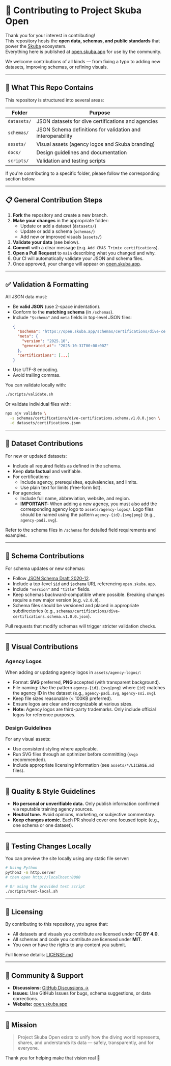 # 🤝 Contributing to Project Skuba Open

Thank you for your interest in contributing!  
This repository hosts the **open data, schemas, and public standards** that power the [Skuba](https://skuba.app) ecosystem.  
Everything here is published at [open.skuba.app](https://open.skuba.app) for use by the community.

We welcome contributions of all kinds — from fixing a typo to adding new datasets, improving schemas, or refining visuals.

---

## 🧭 What This Repo Contains

This repository is structured into several areas:

| Folder      | Purpose                                                     |
| ----------- | ----------------------------------------------------------- |
| `datasets/` | JSON datasets for dive certifications and agencies          |
| `schemas/`  | JSON Schema definitions for validation and interoperability |
| `assets/`   | Visual assets (agency logos and Skuba branding)             |
| `docs/`     | Design guidelines and documentation                         |
| `scripts/`  | Validation and testing scripts                              |

If you're contributing to a specific folder, please follow the corresponding section below.

---

## 📋 General Contribution Steps

1. **Fork** the repository and create a new branch.
2. **Make your changes** in the appropriate folder:
   - Update or add a dataset (`datasets/`)
   - Update or add a schema (`schemas/`)
   - Add new or improved visuals (`assets/`)
3. **Validate your data** (see below).
4. **Commit** with a clear message (e.g. `Add CMAS Trimix certifications`).
5. **Open a Pull Request** to `main` describing what you changed and why.
6. Our CI will automatically validate your JSON and schema files.
7. Once approved, your change will appear on [open.skuba.app](https://open.skuba.app).

---

## ✅ Validation & Formatting

All JSON data must:

- Be **valid JSON** (use 2-space indentation).
- Conform to the **matching schema** (in `/schemas`).
- Include `"$schema"` and `meta` fields in top-level JSON files:
  ```json
  {
    "$schema": "https://open.skuba.app/schemas/certifications/dive-certifications.schema.v1.0.0.json",
    "meta": {
      "version": "2025.10",
      "generated_at": "2025-10-31T00:00:00Z"
    },
    "certifications": [...]
  }
  ```

* Use UTF-8 encoding.
* Avoid trailing commas.

You can validate locally with:

```bash
./scripts/validate.sh
```

Or validate individual files with:

```bash
npx ajv validate \
  -s schemas/certifications/dive-certifications.schema.v1.0.0.json \
  -d datasets/certifications.json
```

---

## 🧩 Dataset Contributions

For new or updated datasets:

- Include all required fields as defined in the schema.
- Keep **data factual** and verifiable.
- For certifications:
  - Include agency, prerequisites, equivalencies, and limits.
  - Use plain text for limits (free-form list).
- For agencies:
  - Include full name, abbreviation, website, and region.
  - **IMPORTANT:** When adding a new agency, you must also add the corresponding agency logo to `assets/agency-logos/`. Logo files should be named using the pattern `agency-{id}.{svg|png}` (e.g., `agency-padi.svg`).

Refer to the schema files in `/schemas` for detailed field requirements and examples.

---

## 🧱 Schema Contributions

For schema updates or new schemas:

- Follow [JSON Schema Draft 2020-12](https://json-schema.org/draft/2020-12/schema).
- Include a top-level `$id` and `$schema` URL referencing `open.skuba.app`.
- Include `"version"` and `"title"` fields.
- Keep schemas backward-compatible where possible.
  Breaking changes require a new major version (e.g. `v2.0.0`).
- Schema files should be versioned and placed in appropriate subdirectories (e.g., `schemas/certifications/dive-certifications.schema.v1.0.0.json`).

Pull requests that modify schemas will trigger stricter validation checks.

---

## 🎨 Visual Contributions

### Agency Logos

When adding or updating agency logos in `assets/agency-logos/`:

- Format: **SVG** preferred, **PNG** accepted (with transparent background).
- File naming: Use the pattern `agency-{id}.{svg|png}` where `{id}` matches the agency ID in the dataset (e.g., `agency-padi.svg`, `agency-ssi.svg`).
- Keep file sizes reasonable (< 100KB preferred).
- Ensure logos are clear and recognizable at various sizes.
- **Note:** Agency logos are third-party trademarks. Only include official logos for reference purposes.

### Design Guidelines

For any visual assets:

- Use consistent styling where applicable.
- Run SVG files through an optimizer before committing (`svgo` recommended).
- Include appropriate licensing information (see `assets/*/LICENSE.md` files).

---

## 🔎 Quality & Style Guidelines

- **No personal or unverifiable data.** Only publish information confirmed via reputable training agency sources.
- **Neutral tone.** Avoid opinions, marketing, or subjective commentary.
- **Keep changes atomic.** Each PR should cover one focused topic (e.g., one schema or one dataset).

---

## 🧪 Testing Changes Locally

You can preview the site locally using any static file server:

```bash
# Using Python
python3 -m http.server
# then open http://localhost:8000

# Or using the provided test script
./scripts/test-local.sh
```

---

## 📜 Licensing

By contributing to this repository, you agree that:

- All datasets and visuals you contribute are licensed under **CC BY 4.0**.
- All schemas and code you contribute are licensed under **MIT**.
- You own or have the rights to any content you submit.

Full license details: [LICENSE.md](LICENSE.md)

---

## 💬 Community & Support

- **Discussions:** [GitHub Discussions →](https://github.com/project-skuba/open/discussions)
- **Issues:** Use GitHub Issues for bugs, schema suggestions, or data corrections.
- **Website:** [open.skuba.app](https://open.skuba.app)

---

## 🧭 Mission

> Project Skuba Open exists to unify how the diving world represents, shares,
> and understands its data — safely, transparently, and for everyone.

Thank you for helping make that vision real 🌊

```

```
